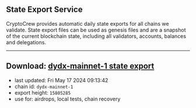 ## State Export Service
CryptoCrew provides automatic daily state exports for all chains we validate. State export files can be used as genesis files and are a snapshot of the current blockchain state, including all validators, accounts, balances and delegations.

---
**Download: [dydx-mainnet-1 state export](https://dl-tyo.ccvalidators.com/SERVICE/dydx/dydx-mainnet-1_export_15805285.json)**
---

- last updated: Fri May 17 2024 09:13:42
- chain id: `dydx-mainnet-1`
- export height: `15805285`
- use for: airdrops, local tests, chain recovery
